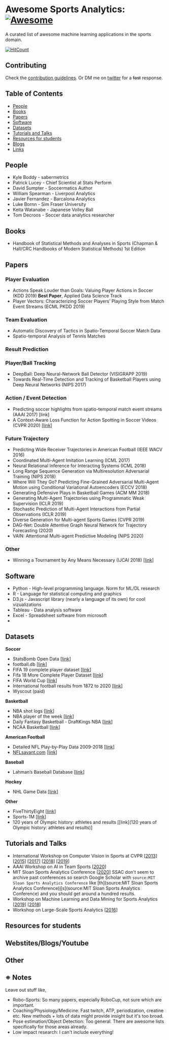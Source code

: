 # Awesome Sports Analytics: [![Awesome](https://awesome.re/badge.svg)](https://awesome.re)

A curated list of awesome machine learning applications in the sports domain.

[![HitCount](http://hits.dwyl.com/AtomScott/awesome-sports-analytics.svg)](http://hits.dwyl.com/AtomScott/awesome-sports-analytics)

## Contributing

Check the [contribution guidelines](https://github.com/AtomScott/awesome-sports-analytics/blob/master/contributing.md).
Or DM me on [twitter](https://twitter.com/AtomJamesScott) for a ~~fast~~ response.

## Table of Contents

- [People](https://www.notion.so/atomscott/Awesome-S-8e673396ce474d059b5f5d4558d153ea#People)
- [Books](https://www.notion.so/atomscott/Awesome-S-8e673396ce474d059b5f5d4558d153ea#books)
- [Papers](https://www.notion.so/atomscott/Awesome-S-8e673396ce474d059b5f5d4558d153ea#papers)
- [Software](https://www.notion.so/atomscott/Awesome-S-8e673396ce474d059b5f5d4558d153ea#software)
- [Datasets](https://www.notion.so/atomscott/Awesome-S-8e673396ce474d059b5f5d4558d153ea#datasets)
- [Tutorials and Talks](https://www.notion.so/atomscott/Awesome-S-8e673396ce474d059b5f5d4558d153ea#tutorials-and-talks)
- [Resources for students](https://www.notion.so/atomscott/Awesome-S-8e673396ce474d059b5f5d4558d153ea#resources-for-students)
- [Blogs](https://www.notion.so/atomscott/Awesome-S-8e673396ce474d059b5f5d4558d153ea#blogs)
- [Links](https://www.notion.so/atomscott/Awesome-S-8e673396ce474d059b5f5d4558d153ea#links)

## People

- Kyle Boddy - sabermetrics
- Patrick Lucey - Chief Scientist at Stats Perform
- David Sumpter - Soccermatics Author
- William Spearman - Liverpool Analytics
- Javier Fernandez - Barcalona Analytics
- Luke Bornn - Sim Fraser University
- Keita Watanabe - Japanese Volley Ball
- Tom Decroos - Soccer data analytics researcher

## Books

- Handbook of Statistical Methods and Analyses in Sports (Chapman & Hall/CRC Handbooks of Modern Statistical Methods) 1st Edition

## Papers

### Player Evaluation

- Actions Speak Louder than Goals: Valuing Player Actions in Soccer (KDD 2019)
**Best Paper**, Applied Data Science Track
- Player Vectors: Characterizing Soccer Players’ Playing Style from Match Event Streams (ECML PKDD 2019)

### Team Evaluation

- Automatic Discovery of Tactics in Spatio-Temporal Soccer Match Data
- Spatio-temporal Analysis of Tennis Matches

### Result Prediction

### Player/Ball Tracking

- DeepBall: Deep Neural-Network Ball Detector (VISIGRAPP 2019)
- Towards Real-Time Detection and Tracking of Basketball Players using Deep Neural Networks (NIPS 2017)

### Action / Event Detection

- Predicting soccer highlights from spatio-temporal match event streams (AAAI 2017) [link]
- A Context-Aware Loss Function for Action Spotting in Soccer Videos (CVPR 2020) [[link](https://arxiv.org/pdf/1704.02581.pdf)]

### Future Trajectory

- Predicting Wide Receiver Trajectories in American Football (IEEE WACV 2016)
- Coordinated Multi-Agent Imitation Learning (ICML 2017)
- Neural Relational Inference for Interacting Systems (ICML 2018)
- Long Range Sequence Generation via Multiresolution Adversarial Training (NIPS 2018)
- Where Will They Go? Predicting Fine-Grained Adversarial Multi-Agent Motion using Conditional Variational Autoencoders (ECCV 2018)
- Generating Defensive Plays in Basketball Games (ACM MM 2018)
- Generating Multi-Agent Trajectories using Programmatic Weak Supervision (ICLR 2019)
- Stochastic Prediction of Multi-Agent Interactions from Partial Observations (ICLR 2019)
- Diverse Generation for Multi-agent Sports Games (CVPR 2019)
- DAG-Net: Double Attentive Graph Neural Network for Trajectory Forecasting (2020)
- VAIN: Attentional Multi-agent Predictive Modeling (NIPS 2020)

### Other

- Winning a Tournament by Any Means Necessary (IJCAI 2018) [[link](https://www.researchgate.net/profile/Sanjukta_Roy2/publication/326205400_Winning_a_Tournament_by_Any_Means_Necessary/links/5c3e7b18458515a4c7294f83/Winning-a-Tournament-by-Any-Means-Necessary.pdf)]

## Software

- Python - High-level programming language. Norm for ML/DL research
- R - Language for statistical computing and graphics
- D3.js - Javascript library (nearly a language of its own) for cool vizualizations
- Tableau - Data analysis software
- Excel - Spreadsheet software from microsoft
- 

## Datasets

**Soccer**

- StatsBomb Open Data [[link](https://github.com/statsbomb/open-data)]
- football.db [[link](https://openfootball.github.io/)]
- FIFA 19 complete player dataset [[link](https://www.kaggle.com/karangadiya/fifa19)]
- Fifa 18 More Complete Player Dataset [[link](https://www.kaggle.com/kevinmh/fifa-18-more-complete-player-dataset)]
- FIFA World Cup [[link](https://www.kaggle.com/abecklas/fifa-world-cup)]
- International football results from 1872 to 2020 [[link](https://www.kaggle.com/martj42/international-football-results-from-1872-to-2017)]
- Wyscout (paid)

**Basketball** 

- NBA shot logs [[link](https://www.kaggle.com/dansbecker/nba-shot-logs)]
- NBA player of the week [[link](https://www.kaggle.com/jacobbaruch/nba-player-of-the-week)]
- Daily Fantasy Basketball - DraftKings NBA [[link](https://www.kaggle.com/alandu20/daily-fantasy-basketball-draftkings)]
- NCAA Basketball [[link](https://www.kaggle.com/ncaa/ncaa-basketball)]

**American Football**

- Detailed NFL Play-by-Play Data 2009-2018 [[link](https://www.kaggle.com/maxhorowitz/nflplaybyplay2009to2016)]
- [NFLsavant.com](http://nflsavant.com) [[link](http://nflsavant.com/about.php)]

**Baseball**

- Lahman’s Baseball Database [[link](http://www.seanlahman.com/baseball-archive/statistics/)]

**Hockey**

- NHL Game Data [[link](https://www.kaggle.com/martinellis/nhl-game-data)]

**Other**

- FiveThirtyEight [[link](https://github.com/fivethirtyeight/data)]
- Sports-1M [[link](https://cs.stanford.edu/people/karpathy/deepvideo/index.html)]
- 120 years of Olympic history: athletes and results [[link](120 years of Olympic history: athletes and results)]

## Tutorials and Talks

- International Workshop on Computer Vision in Sports at CVPR [[2013]](https://vap.aau.dk/cvsports/1st-ieee-internation-workshop-on-computer-vision-in-sports-at-cvpr-2013/) [[2015]](https://vap.aau.dk/cvsports/2nd/) [[2017]](https://vap.aau.dk/cvsports/3rd-ieee-international-workshop-in-computer-vision-in-sports-at-cvpr-2017/) [[2018](https://vap.aau.dk/cvsports/4th-ieee-international-workshop-on-computer-vision-in-sports-at-cvpr-2018/)] [[2019]](https://vap.aau.dk/cvsports/5th-ieee-international-workshop-on-computer-vision-in-sports-at-cvpr-2019/)
- AAAI Workshop on AI in Team Sports [[2020](https://ai-teamsports.weebly.com/schedule.html)]
- MIT Sloan Sports Analytics Conference [[2020](http://www.sloansportsconference.com/2020-conference/2020-research-paper-finalists-posters/)]
SSAC don't seem to archive past conferences so search Google Scholar with `source:MIT Sloan Sports Analytics Conference` like [th](source:MIT Sloan Sports Analytics Conference)[i](https://scholar.google.com/scholar?q=source%3AMIT+Sloan+Sports+Analytics+Conference&hl=en&as_sdt=0%2C5&as_ylo=2011&as_yhi=2012)[s](source:MIT Sloan Sports Analytics Conference) and you should get around a hundred results.
- Workshop on Machine Learning and Data Mining for Sports Analytics [[2019](https://dtai.cs.kuleuven.be/events/MLSA19/submission.php)] [[2018](https://dtai.cs.kuleuven.be/events/MLSA18/)]
- Workshop on Large-Scale Sports Analytics [[2016](https://www.euro-online.org/websites/orinsports/event/kdd-2016-workshop-on-large-scale-sports-analytics/)]

## Resources for students

## Webstites/Blogs/Youtube

## Other

## ※ Notes

Leave out stuff like,

- Robo-Sports: So many papers, especially RoboCup, not sure which are important.
- Coaching/Physiology/Medicine: Fast twitch, ATP, periodization, creatine etc. New methods + lots of data might provide insight but it's too broad.
- Pose estimation/Object Detection: Too general. There are awesome lists specifically for those areas already.
- Low impact research: I can't include everything!
